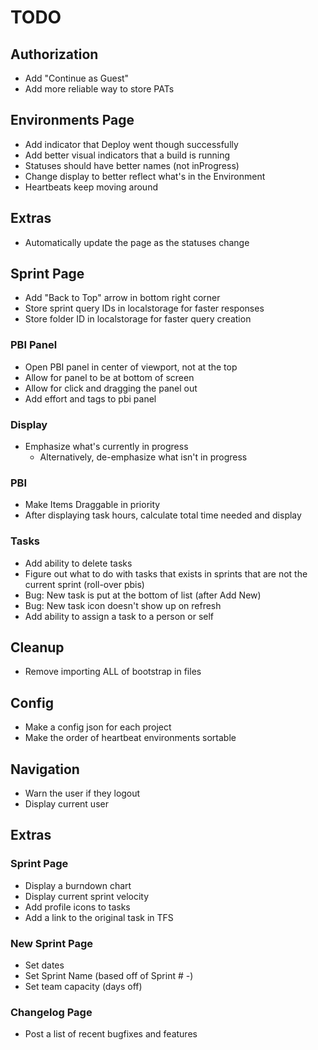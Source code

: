 # TODO

## Authorization
* Add "Continue as Guest"
* Add more reliable way to store PATs

## Environments Page
* Add indicator that Deploy went though successfully
* Add better visual indicators that a build is running
* Statuses should have better names (not inProgress)
* Change display to better reflect what's in the Environment
* Heartbeats keep moving around

## Extras
* Automatically update the page as the statuses change

## Sprint Page
* Add "Back to Top" arrow in bottom right corner
* Store sprint query IDs in localstorage for faster responses
* Store folder ID in localstorage for faster query creation

### PBI Panel
* Open PBI panel in center of viewport, not at the top
* Allow for panel to be at bottom of screen
* Allow for click and dragging the panel out
* Add effort and tags to pbi panel

### Display
* Emphasize what's currently in progress
    * Alternatively, de-emphasize what isn't in progress

### PBI
* Make Items Draggable in priority
* After displaying task hours, calculate total time needed and display

### Tasks
* Add ability to delete tasks
* Figure out what to do with tasks that exists in sprints that are not the current sprint (roll-over pbis)
* Bug: New task is put at the bottom of list (after Add New)
* Bug: New task icon doesn't show up on refresh
* Add ability to assign a task to a person or self

## Cleanup
* Remove importing ALL of bootstrap in files

## Config
* Make a config json for each project
* Make the order of heartbeat environments sortable

## Navigation
* Warn the user if they logout
* Display current user

## Extras
### Sprint Page
* Display a burndown chart
* Display current sprint velocity
* Add profile icons to tasks
* Add a link to the original task in TFS

### New Sprint Page
* Set dates
* Set Sprint Name (based off of Sprint # -)
* Set team capacity (days off)

### Changelog Page
* Post a list of recent bugfixes and features